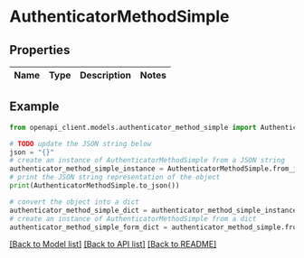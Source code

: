 # AuthenticatorMethodSimple


## Properties

Name | Type | Description | Notes
------------ | ------------- | ------------- | -------------

## Example

```python
from openapi_client.models.authenticator_method_simple import AuthenticatorMethodSimple

# TODO update the JSON string below
json = "{}"
# create an instance of AuthenticatorMethodSimple from a JSON string
authenticator_method_simple_instance = AuthenticatorMethodSimple.from_json(json)
# print the JSON string representation of the object
print(AuthenticatorMethodSimple.to_json())

# convert the object into a dict
authenticator_method_simple_dict = authenticator_method_simple_instance.to_dict()
# create an instance of AuthenticatorMethodSimple from a dict
authenticator_method_simple_form_dict = authenticator_method_simple.from_dict(authenticator_method_simple_dict)
```
[[Back to Model list]](../README.md#documentation-for-models) [[Back to API list]](../README.md#documentation-for-api-endpoints) [[Back to README]](../README.md)


